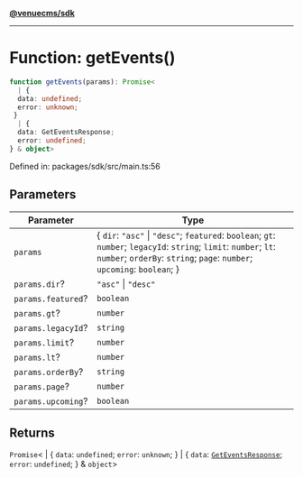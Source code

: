 [**@venuecms/sdk**](../Index.md)

***

# Function: getEvents()

```ts
function getEvents(params): Promise<
  | {
  data: undefined;
  error: unknown;
 }
  | {
  data: GetEventsResponse;
  error: undefined;
} & object>
```

Defined in: packages/sdk/src/main.ts:56

## Parameters

| Parameter | Type |
| ------ | ------ |
| `params` | \{ `dir`: `"asc"` \| `"desc"`; `featured`: `boolean`; `gt`: `number`; `legacyId`: `string`; `limit`: `number`; `lt`: `number`; `orderBy`: `string`; `page`: `number`; `upcoming`: `boolean`; \} |
| `params.dir`? | `"asc"` \| `"desc"` |
| `params.featured`? | `boolean` |
| `params.gt`? | `number` |
| `params.legacyId`? | `string` |
| `params.limit`? | `number` |
| `params.lt`? | `number` |
| `params.orderBy`? | `string` |
| `params.page`? | `number` |
| `params.upcoming`? | `boolean` |

## Returns

`Promise`\<
  \| \{
  `data`: `undefined`;
  `error`: `unknown`;
 \}
  \| \{
  `data`: [`GetEventsResponse`](../type-aliases/GetEventsResponse.md);
  `error`: `undefined`;
 \} & `object`\>
